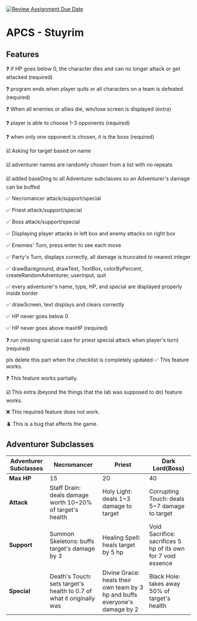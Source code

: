 [![Review Assignment Due Date](https://classroom.github.com/assets/deadline-readme-button-22041afd0340ce965d47ae6ef1cefeee28c7c493a6346c4f15d667ab976d596c.svg)](https://classroom.github.com/a/KprAwj1n)
# APCS - Stuyrim

## Features



:question: if HP goes below 0, the character dies and can no longer attack or get attacked  (required)

:question: program ends when player quits or all characters on a team is defeated (required)

:question: When all enemies or allies die, win/lose screen is displayed (extra)

:question: player is able to choose 1-3 opponents (required)

:question: when only one opponent is chosen, it is the boss (required)

:ballot_box_with_check: Asking for target based on name

:ballot_box_with_check: adventurer names are randomly chosen from a list with no repeats

:ballot_box_with_check: added baseDmg to all Adventurer subclasses so an Adventurer's damage can be buffed

:white_check_mark: Necromancer attack/support/special

:white_check_mark: Priest attack/support/special

:white_check_mark: Boss attack/support/special

:white_check_mark: Displaying player attacks in left box and enemy attacks on right box

:white_check_mark: Enemies' Turn, press enter to see each move

:white_check_mark: Party's Turn, displays correctly, all damage is truncated to nearest integer

:white_check_mark: drawBackground, drawText, TextBox, colorByPercent, createRandomAdventurer, userInput, quit

:white_check_mark: every adventurer's name, type, HP, and special are displayed properly inside border

:white_check_mark: drawScreen, text displays and clears correctly

:white_check_mark: HP never goes below 0

:white_check_mark: HP never goes above maxHP (required)

:question: run (missing special case for priest special attack when player's turn) (required)


pls delete this part when the checklist is completely updated
:white_check_mark: This feature works.

:question: This feature works partially.

:ballot_box_with_check: This extra (beyond the things that the lab was supposed to do) feature works.

:x: This required feature does not work.

:beetle: This is a bug that affects the game.


## Adventurer Subclasses

|**Adventurer Subclasses**|**Necromancer**|**Priest**|**Dark Lord(Boss)**|
| --- | --- | --- | --- |
|**Max HP**| 15 | 20 | 40 |
|**Attack**| Staff Drain: deals damage worth 10~20% of target's health|Holy Light: deals 1~3 damage to target | Corrupting Touch: deals 5~7 damage to target |
|**Support**| Summon Skeletons: buffs target's damage by 3| Healing Spell: heals target by 5 hp| Void Sacrifice: sacrifices 5 hp of its own for 7 void essence|
|**Special**| Death's Touch: sets target's health to 0.7 of what it originally was| Divine Grace: heals their own team by 3 hp and buffs everyone's damage by 2| Black Hole: takes away 50% of target's health|

